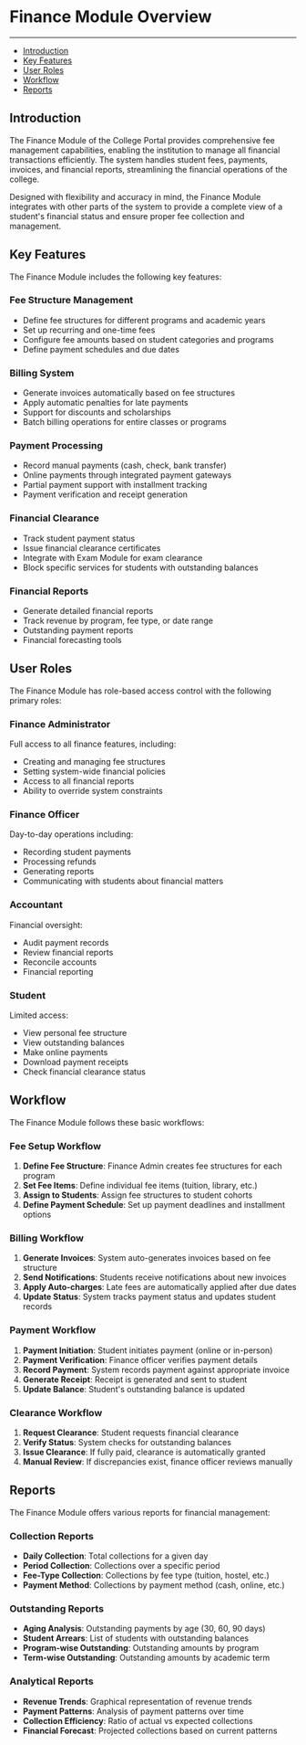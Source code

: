 # Finance Module Overview

---

- [Introduction](#introduction)
- [Key Features](#key-features)
- [User Roles](#user-roles)
- [Workflow](#workflow)
- [Reports](#reports)

<a name="introduction"></a>
## Introduction

The Finance Module of the College Portal provides comprehensive fee management capabilities, enabling the institution to manage all financial transactions efficiently. The system handles student fees, payments, invoices, and financial reports, streamlining the financial operations of the college.

Designed with flexibility and accuracy in mind, the Finance Module integrates with other parts of the system to provide a complete view of a student's financial status and ensure proper fee collection and management.

<a name="key-features"></a>
## Key Features

The Finance Module includes the following key features:

### Fee Structure Management

- Define fee structures for different programs and academic years
- Set up recurring and one-time fees
- Configure fee amounts based on student categories and programs
- Define payment schedules and due dates

### Billing System

- Generate invoices automatically based on fee structures
- Apply automatic penalties for late payments
- Support for discounts and scholarships
- Batch billing operations for entire classes or programs

### Payment Processing

- Record manual payments (cash, check, bank transfer)
- Online payments through integrated payment gateways
- Partial payment support with installment tracking
- Payment verification and receipt generation

### Financial Clearance

- Track student payment status
- Issue financial clearance certificates
- Integrate with Exam Module for exam clearance
- Block specific services for students with outstanding balances

### Financial Reports

- Generate detailed financial reports
- Track revenue by program, fee type, or date range
- Outstanding payment reports
- Financial forecasting tools

<a name="user-roles"></a>
## User Roles

The Finance Module has role-based access control with the following primary roles:

### Finance Administrator

Full access to all finance features, including:
- Creating and managing fee structures
- Setting system-wide financial policies
- Access to all financial reports
- Ability to override system constraints

### Finance Officer

Day-to-day operations including:
- Recording student payments
- Processing refunds
- Generating reports
- Communicating with students about financial matters

### Accountant

Financial oversight:
- Audit payment records
- Review financial reports
- Reconcile accounts
- Financial reporting

### Student

Limited access:
- View personal fee structure
- View outstanding balances
- Make online payments
- Download payment receipts
- Check financial clearance status

<a name="workflow"></a>
## Workflow

The Finance Module follows these basic workflows:

### Fee Setup Workflow

1. **Define Fee Structure**: Finance Admin creates fee structures for each program
2. **Set Fee Items**: Define individual fee items (tuition, library, etc.)
3. **Assign to Students**: Assign fee structures to student cohorts
4. **Define Payment Schedule**: Set up payment deadlines and installment options

### Billing Workflow

1. **Generate Invoices**: System auto-generates invoices based on fee structure
2. **Send Notifications**: Students receive notifications about new invoices
3. **Apply Auto-charges**: Late fees are automatically applied after due dates
4. **Update Status**: System tracks payment status and updates student records

### Payment Workflow

1. **Payment Initiation**: Student initiates payment (online or in-person)
2. **Payment Verification**: Finance officer verifies payment details
3. **Record Payment**: System records payment against appropriate invoice
4. **Generate Receipt**: Receipt is generated and sent to student
5. **Update Balance**: Student's outstanding balance is updated

### Clearance Workflow

1. **Request Clearance**: Student requests financial clearance
2. **Verify Status**: System checks for outstanding balances
3. **Issue Clearance**: If fully paid, clearance is automatically granted
4. **Manual Review**: If discrepancies exist, finance officer reviews manually

<a name="reports"></a>
## Reports

The Finance Module offers various reports for financial management:

### Collection Reports

- **Daily Collection**: Total collections for a given day
- **Period Collection**: Collections over a specific period
- **Fee-Type Collection**: Collections by fee type (tuition, hostel, etc.)
- **Payment Method**: Collections by payment method (cash, online, etc.)

### Outstanding Reports

- **Aging Analysis**: Outstanding payments by age (30, 60, 90 days)
- **Student Arrears**: List of students with outstanding balances
- **Program-wise Outstanding**: Outstanding amounts by program
- **Term-wise Outstanding**: Outstanding amounts by academic term

### Analytical Reports

- **Revenue Trends**: Graphical representation of revenue trends
- **Payment Patterns**: Analysis of payment patterns over time
- **Collection Efficiency**: Ratio of actual vs expected collections
- **Financial Forecast**: Projected collections based on current patterns